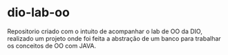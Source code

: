 # dio-lab-oo
Repositorio criado com o intuito de acompanhar o lab de OO da DIO, realizado um projeto onde foi feita a abstração de um banco para trabalhar os conceitos de OO com JAVA.

